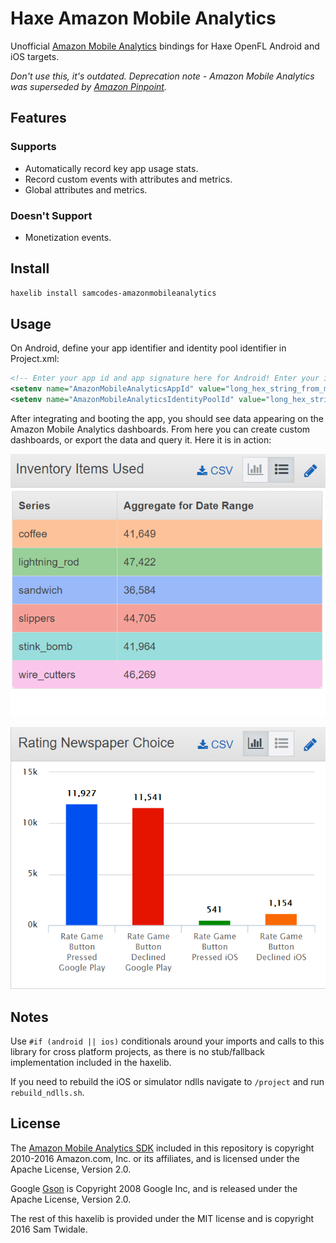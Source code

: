 # Haxe Amazon Mobile Analytics

Unofficial [Amazon Mobile Analytics](https://aws.amazon.com/mobileanalytics/) bindings for Haxe OpenFL Android and iOS targets.

*Don't use this, it's outdated. Deprecation note - Amazon Mobile Analytics was superseded by [Amazon Pinpoint](https://aws.amazon.com/pinpoint/).*

## Features
### Supports
* Automatically record key app usage stats.
* Record custom events with attributes and metrics.
* Global attributes and metrics.

### Doesn't Support
* Monetization events.

## Install

```bash
haxelib install samcodes-amazonmobileanalytics
```

## Usage

On Android, define your app identifier and identity pool identifier in Project.xml:

```xml
<!-- Enter your app id and app signature here for Android! Enter your ids in the AmazonMobileAnalytics.init call on iOS -->
<setenv name="AmazonMobileAnalyticsAppId" value="long_hex_string_from_my_aws_console" />
<setenv name="AmazonMobileAnalyticsIdentityPoolId" value="long_hex_string_from_my_aws_console" />
```

After integrating and booting the app, you should see data appearing on the Amazon Mobile Analytics dashboards. From here you can create custom dashboards, or export the data and query it. Here it is in action:

![Screenshot](https://github.com/Tw1ddle/samcodes-amazonmobileanalytics/blob/master/screenshots/items.png?raw=true "Example app item uses")

![Screenshot of demo app](https://github.com/Tw1ddle/samcodes-amazonmobileanalytics/blob/master/screenshots/ratings.png?raw=true "Example app rating stats")

## Notes
Use ```#if (android || ios)``` conditionals around your imports and calls to this library for cross platform projects, as there is no stub/fallback implementation included in the haxelib.

If you need to rebuild the iOS or simulator ndlls navigate to ```/project``` and run ```rebuild_ndlls.sh```.

## License
The [Amazon Mobile Analytics SDK](https://aws.amazon.com/mobileanalytics/) included in this repository is copyright 2010-2016 Amazon.com, Inc. or its affiliates, and is licensed under the Apache License, Version 2.0.

Google [Gson](https://github.com/google/gson) is Copyright 2008 Google Inc, and is released under the Apache License, Version 2.0.

The rest of this haxelib is provided under the MIT license and is copyright 2016 Sam Twidale.